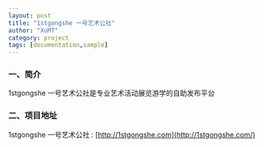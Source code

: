 ```yaml
---
layout: post
title: "1stgongshe 一号艺术公社"
author: "XuMT"
category: project
tags: [documentation,sample]
---
```


### 一、简介

1stgongshe 一号艺术公社是专业艺术活动展览游学的自助发布平台

### 二、项目地址

1stgongshe 一号艺术公社 : [http://1stgongshe.com](http://1stgongshe.com/)
<img src="http://ozc5dgoun.bkt.clouddn.com/1st_1.jpg" alt="">
<img src="http://ozc5dgoun.bkt.clouddn.com/1st_2.jpg" alt="">
<img src="http://ozc5dgoun.bkt.clouddn.com/1st_3.jpg" alt="">
<img src="http://ozc5dgoun.bkt.clouddn.com/1st_4.jpg" alt="">